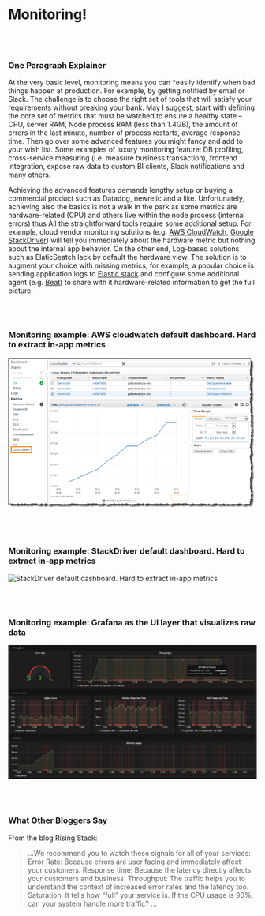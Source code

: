 # **Monitoring!**

<br/><br/>

### One Paragraph Explainer

At the very basic level, monitoring means you can *easily identify when bad things happen at production. For example, by getting notified by email or Slack. The challenge is to choose the right set of tools that will satisfy your requirements without breaking your bank. May I suggest, start with defining the core set of metrics that must be watched to ensure a healthy state – CPU, server RAM,  Node process RAM (less than 1.4GB), the amount of errors in the last minute, number of process restarts, average response time. Then go over some advanced features you might fancy and add to your wish list. Some examples of luxury monitoring feature: DB profiling, cross-service measuring (i.e. measure business transaction), frontend integration, expose raw data to custom BI clients, Slack notifications and many others.

Achieving the advanced features demands lengthy setup or buying a commercial product such as Datadog, newrelic and a like. Unfortunately, achieving also the basics is not a walk in the park as some metrics are hardware-related (CPU) and others live within the node process (internal errors) thus All the straightforward tools require some additional setup. For example, cloud vendor monitoring solutions (e.g. [AWS CloudWatch](https://aws.amazon.com/cloudwatch/), [Google StackDriver](https://cloud.google.com/stackdriver/)) will tell you immediately about the hardware metric but nothing about the internal app behavior. On the other end, Log-based solutions such as ElaticSeatch lack by default the hardware view. The solution is to augment your choice with missing metrics, for example, a popular choice is sending application logs to [Elastic stack](https://www.elastic.co/products) and configure some additional agent (e.g. [Beat](https://www.elastic.co/products)) to share with it hardware-related information to get the full picture.


<br/><br/>


### Monitoring example: AWS cloudwatch default dashboard. Hard to extract in-app metrics

![AWS cloudwatch default dashboard. Hard to extract in-app metrics](/assets/images/monitoring1.png)

<br/><br/>

### Monitoring example: StackDriver default dashboard. Hard to extract in-app metrics

![StackDriver default dashboard. Hard to extract in-app metrics](/assets/images/monitoring2.png)

<br/><br/>

### Monitoring example: Grafana as the UI layer that visualizes raw data

![Grafana as the UI layer that visualizes raw data](/assets/images/monitoring3.png)

<br/><br/>
### What Other Bloggers Say
From the blog Rising Stack:

> …We recommend you to watch these signals for all of your services:
> Error Rate: Because errors are user facing and immediately affect your customers.
> Response time: Because the latency directly affects your customers and business.
> Throughput: The traffic helps you to understand the context of increased error rates and the latency too.
> Saturation: It tells how “full” your service is. If the CPU usage is 90%, can your system handle more traffic? …
